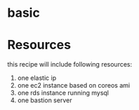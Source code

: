 # basic

# Resources

this recipe will include following resources:

1. one elastic ip
2. one ec2 instance based on coreos ami
3. one rds instance running mysql
4. one bastion server